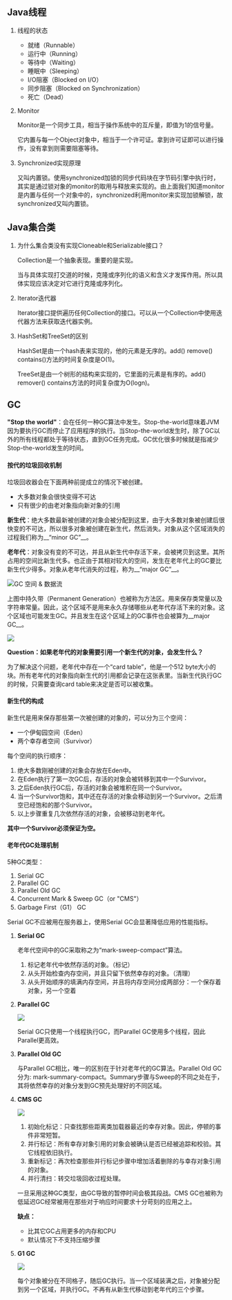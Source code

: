 ## Java线程

1. 线程的状态

   + 就绪（Runnable）
   + 运行中（Running）
   + 等待中（Waiting）
   + 睡眠中（Sleeping）
   + I/O阻塞（Blocked on I/O）
   + 同步阻塞（Blocked on Synchronization）
   + 死亡（Dead）

2. Monitor

   Monitor是一个同步工具，相当于操作系统中的互斥量，即值为1的信号量。

   它内置与每一个Object对象中，相当于一个许可证。拿到许可证即可以进行操作，没有拿到则需要阻塞等待。

3. Synchronized实现原理

   又叫内置锁。使用synchronized加锁的同步代码块在字节码引擎中执行时，其实是通过锁对象的monitor的取用与释放来实现的。由上面我们知道monitor是内置与任何一个对象中的，synchronized利用monitor来实现加锁解锁，故synchronized又叫内置锁。




## Java集合类

1. 为什么集合类没有实现Cloneable和Serializable接口？

   Collection是一个抽象表现。重要的是实现。

   当与具体实现打交道的时候，克隆或序列化的语义和含义才发挥作用。所以具体实现应该决定对它进行克隆或序列化。

2. Iterator迭代器

   Iterator接口提供遍历任何Collection的接口。可以从一个Collection中使用迭代器方法来获取迭代器实例。

3. HashSet和TreeSet的区别

   HashSet是由一个hash表来实现的，他的元素是无序的。add() remove() contains()方法的时间复杂度是O(1)。

   TreeSet是由一个树形的结构来实现的，它里面的元素是有序的。add() remover() contains方法的时间复杂度为O(logn)。



## GC

__"Stop the world"__：会在任何一种GC算法中发生。Stop-the-world意味着JVM因为要执行GC而停止了应用程序的执行。当Stop-the-world发生时，除了GC以外的所有线程都处于等待状态，直到GC任务完成。GC优化很多时候就是指减少Stop-the-world发生的时间。

#### 按代的垃圾回收机制

垃圾回收器会在下面两种前提成立的情况下被创建。

+ 大多数对象会很快变得不可达
+ 只有很少的由老对象指向新对象的引用

__新生代__：绝大多数最新被创建的对象会被分配到这里，由于大多数对象被创建后很快变的不可达，所以很多对象被创建在新生代，然后消失。对象从这个区域消失的过程我们称为__“minor GC”__。

__老年代__：对象没有变的不可达，并且从新生代中存活下来，会被拷贝到这里。其所占用的空间比新生代多。也正由于其相对较大的空间，发生在老年代上的GC要比新生代少得多。对象从老年代消失的过程，称为__“major GC”__。

![GC 空间 & 数据流](http://www.importnew.com/wp-content/uploads/2012/12/Figure-1-GC-Area-Data-Flow.png)

上图中持久带（Permanent Generation）也被称为方法区。用来保存类常量以及字符串常量。因此，这个区域不是用来永久存储哪些从老年代存活下来的对象。这个区域也可能发生GC。并且发生在这个区域上的GC事件也会被算为__major GC__。

![](http://www.importnew.com/wp-content/uploads/2012/12/Figure2-Card-Table-Structure.png)

__Question：如果老年代的对象需要引用一个新生代的对象，会发生什么？__

为了解决这个问题，老年代中存在一个“card table”，他是一个512 byte大小的块。所有老年代的对象指向新生代的引用都会记录在这张表里。当新生代执行GC的时候，只需要查询card table来决定是否可以被收集。

#### 新生代的构成

新生代是用来保存那些第一次被创建的对象的，可以分为三个空间：

+ 一个伊甸园空间（Eden）
+ 两个幸存者空间（Survivor）

每个空间的执行顺序：

1. 绝大多数刚被创建的对象会存放在Eden中。
2. 在Eden执行了第一次GC后，存活的对象会被转移到其中一个Survivor。
3. 之后Eden执行GC后，存活的对象会被堆积在同一个Survivor。
4. 当一个Survivor饱和，其中还在存活的对象会移动到另一个Survivor。之后清空已经饱和的那个Survivor。
5. 以上步骤重复几次依然存活的对象，会被移动到老年代。

__其中一个Survivor必须保证为空。__

#### 老年代GC处理机制

5种GC类型：

1. Serial GC
2. Parallel GC
3. Parallel Old GC
4. Concurrent Mark & Sweep GC（or "CMS"）
5. Garbage First（G1） GC

Serial GC不应被用在服务器上，使用Serial GC会显著降低应用的性能指标。

1. __Serial GC__

   老年代空间中的GC采取称之为“mark-sweep-compact”算法。

   1. 标记老年代中依然存活的对象。（标记）
   2. 从头开始检查内存空间，并且只留下依然幸存的对象。（清理）
   3. 从头开始顺序的填满内存空间，并且将内存空间分成两部分：一个保存着对象，另一个空着

2. __Parallel GC__

   ![](http://www.importnew.com/wp-content/uploads/2012/12/Figure-4-Difference-between-the-Serial-GC-and-Parallel-GC.png)

   Serial GC只使用一个线程执行GC，而Parallel GC使用多个线程，因此Parallel更高效。

3. __Parallel Old GC__

   与Parallel GC相比，唯一的区别在于针对老年代的GC算法。Parallel Old GC分为: mark-summary-compact。Summary步骤与Sweep的不同之处在于，其将依然幸存的对象分发到GC预先处理好的不同区域。

4. __CMS GC__

   ![](http://www.importnew.com/wp-content/uploads/2012/12/Figure-5-Serial-GC-CMS-GC.png)

   1. 初始化标记：只查找那些距离类加载器最近的幸存对象。因此，停顿的事件非常短暂。
   2. 并行标记：所有幸存对象引用的对象会被确认是否已经被追踪和校验。其它线程依旧执行。
   3. 重新标记：再次检查那些并行标记步骤中增加活着删除的与幸存对象引用的对象。
   4. 并行清扫：转交垃圾回收过程处理。

   一旦采用这种GC类型，由GC导致的暂停时间会极其段战。CMS GC也被称为低延迟GC经常被用在那些对于响应时间要求十分苛刻的应用之上。

   __缺点：__

   + 比其它GC占用更多的内存和CPU
   + 默认情况下不支持压缩步骤

5. __G1 GC__

   ![](http://www.importnew.com/wp-content/uploads/2012/12/Figure-6-Layout-of-G1-GC.png)

   每个对象被分在不同格子，随后GC执行。当一个区域装满之后，对象被分配到另一个区域，并执行GC。不再有从新生代移动到老年代的三个步骤。